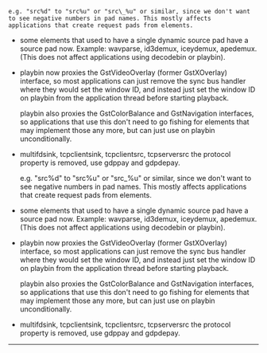     e.g. "src%d" to "src%u" or "src\_%u" or similar, since we don't want
    to see negative numbers in pad names. This mostly affects
    applications that create request pads from elements.

  - some elements that used to have a single dynamic source pad have a
    source pad now. Example: wavparse, id3demux, iceydemux, apedemux.
    (This does not affect applications using decodebin or playbin).

  - playbin now proxies the GstVideoOverlay (former GstXOverlay)
    interface, so most applications can just remove the sync bus handler
    where they would set the window ID, and instead just set the window
    ID on playbin from the application thread before starting playback.

    playbin also proxies the GstColorBalance and GstNavigation
    interfaces, so applications that use this don't need to go fishing
    for elements that may implement those any more, but can just use on
    playbin unconditionally.

  - multifdsink, tcpclientsink, tcpclientsrc, tcpserversrc the protocol
    property is removed, use gdppay and gdpdepay.

    e.g. "src%d" to "src%u" or "src\_%u" or similar, since we don't want
    to see negative numbers in pad names. This mostly affects
    applications that create request pads from elements.

  - some elements that used to have a single dynamic source pad have a
    source pad now. Example: wavparse, id3demux, iceydemux, apedemux.
    (This does not affect applications using decodebin or playbin).

  - playbin now proxies the GstVideoOverlay (former GstXOverlay)
    interface, so most applications can just remove the sync bus handler
    where they would set the window ID, and instead just set the window
    ID on playbin from the application thread before starting playback.

    playbin also proxies the GstColorBalance and GstNavigation
    interfaces, so applications that use this don't need to go fishing
    for elements that may implement those any more, but can just use on
    playbin unconditionally.

  - multifdsink, tcpclientsink, tcpclientsrc, tcpserversrc the protocol
    property is removed, use gdppay and gdpdepay.


---

